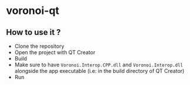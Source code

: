 # voronoi-qt

## How to use it ?
- Clone the repository
- Open the project with QT Creator
- Build
- Make sure to have ``Voronoi.Interop.CPP.dll`` and ``Voronoi.Interop.dll`` alongside the app executable (i.e: in the build directory of QT Creator)
- Run
